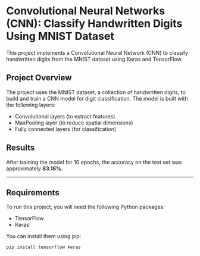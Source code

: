 # Convolutional Neural Networks (CNN): Classify Handwritten Digits Using MNIST Dataset

This project implements a Convolutional Neural Network (CNN) to classify handwritten digits from the MNIST dataset using Keras and TensorFlow.

## Project Overview

The project uses the MNIST dataset, a collection of handwritten digits, to build and train a CNN model for digit classification. The model is built with the following layers:
- Convolutional layers (to extract features)
- MaxPooling layer (to reduce spatial dimensions)
- Fully connected layers (for classification)

## Results

After training the model for 10 epochs, the accuracy on the test set was approximately **83.18%**.

---

## Requirements

To run this project, you will need the following Python packages:

- TensorFlow
- Keras

You can install them using pip:

```bash
pip install tensorflow keras
```
